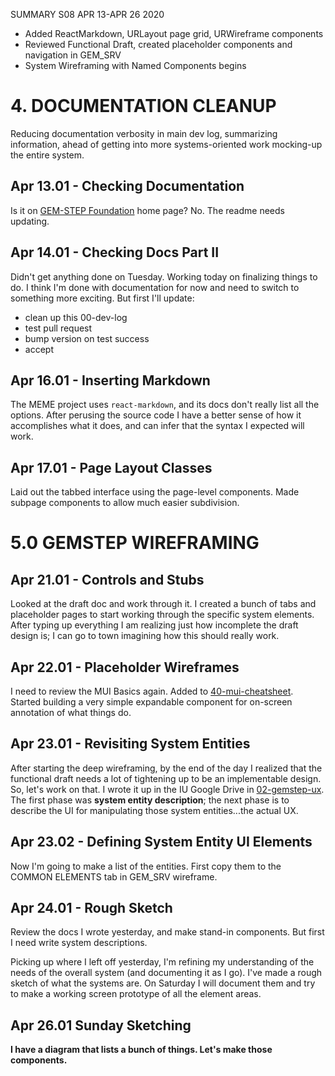 SUMMARY S08 APR 13-APR 26 2020

* Added ReactMarkdown, URLayout page grid, URWireframe components
* Reviewed Functional Draft, created placeholder components and navigation in GEM_SRV
* System Wireframing with Named Components begins

# 4. DOCUMENTATION CLEANUP

Reducing documentation verbosity in main dev log, summarizing information, ahead of getting into more systems-oriented work mocking-up the entire system.

## Apr 13.01 - Checking Documentation

Is it on [GEM-STEP Foundation](https://gitlab.com/stepsys/gem-step/gsgo) home page? No. The readme needs updating.

## Apr 14.01 - Checking Docs Part II

Didn't get anything done on Tuesday. Working today on finalizing things to do. I think I'm done with documentation for now and need to switch to something more exciting. But first I'll update:

*  clean up this 00-dev-log 
*  test pull request
*  bump version on test success
*  accept

## Apr 16.01 - Inserting Markdown

The MEME project uses `react-markdown`, and its docs don't really list all the options. After perusing the source code I have a better sense of how it accomplishes what it does, and can infer that the syntax I expected will work.

## Apr 17.01 - Page Layout Classes

Laid out the tabbed interface using the page-level components. Made subpage components to allow much easier subdivision.

# 5.0 GEMSTEP WIREFRAMING

## Apr 21.01 - Controls and Stubs

Looked at the draft doc and work through it. I created a bunch of tabs and placeholder pages to start working through the specific system elements.  After typing up everything I am realizing just how incomplete the draft design is; I can go to town imagining how this should really work.

## Apr 22.01 - Placeholder Wireframes

I need to review the MUI Basics again. Added to [40-mui-cheatsheet](40-client-tech/40-mui-cheatsheet.md). Started building a very simple expandable component for on-screen annotation of what things do.

## Apr 23.01 - Revisiting System Entities

After starting the deep wireframing, by the end of the day I realized that the functional draft needs a lot of tightening up to be an  implementable design. So, let's work on that. I wrote it up in the IU Google Drive in [02-gemstep-ux](https://drive.google.com/open?id=1DTTEko3dzj2jMVIBqu-YTDs4-qmxDM3m). The first phase was **system entity description**; the next phase is to describe the UI for manipulating those system entities...the actual UX. 

## Apr 23.02 - Defining System Entity UI Elements

Now I'm going to make a list of the entities. First copy them to the COMMON ELEMENTS tab in GEM_SRV wireframe.

## Apr 24.01 - Rough Sketch

Review the docs I wrote yesterday, and make stand-in components. But first I need write system descriptions.

Picking up where I left off yesterday, I'm refining my understanding of the needs of the overall system (and documenting it as I go). I've made a rough sketch of what the systems are. On Saturday I will document them and try to make a working screen prototype of all the element areas.

## **Apr 26.01 Sunday Sketching**

**I have a diagram that lists a bunch of things. Let's make those components.**